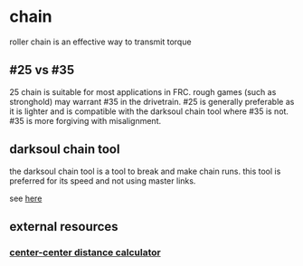 # chain

roller chain is an effective way to transmit torque

## #25 vs #35

25 chain is suitable for most applications in FRC. rough games (such as stronghold) may warrant #35 in the drivetrain. #25 is generally preferable as it is lighter and is compatible with the darksoul chain tool where #35 is not. #35 is more forgiving with misalignment.
 
 
## darksoul chain tool

the darksoul chain tool is a tool to break and make chain runs. this tool is preferred for its speed and not using master links.

see [here](http://www.davesmotors.com/DarkSoul-25-Chain-Breaker-Tool-3466.html)

## external resources

### [center-center distance calculator](http://www.botlanta.org/converters/dale-calc/sprocket.html)